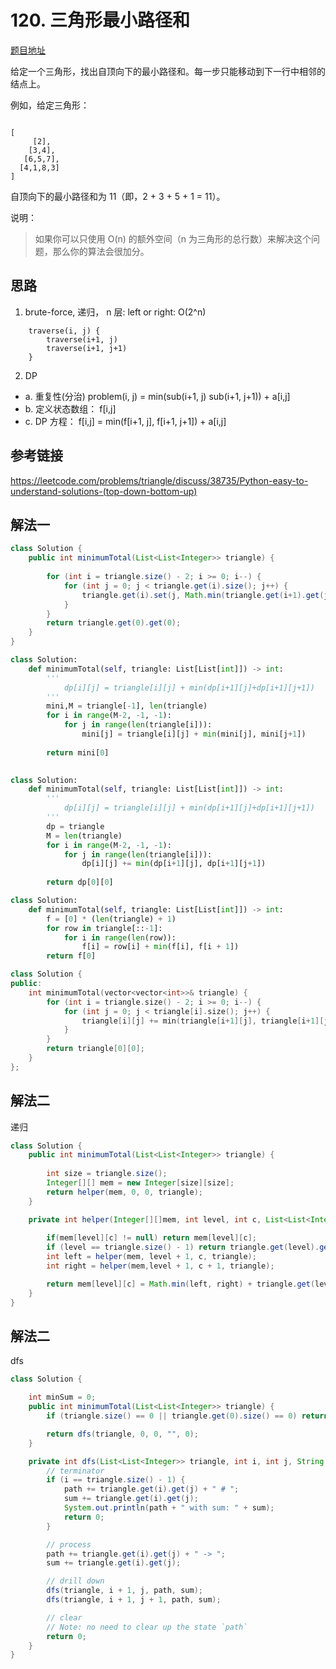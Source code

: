 # 120. 三角形最小路径和

[题目地址](https://leetcode-cn.com/problems/triangle)

给定一个三角形，找出自顶向下的最小路径和。每一步只能移动到下一行中相邻的结点上。

例如，给定三角形：

```

[
     [2],
    [3,4],
   [6,5,7],
  [4,1,8,3]
]
```

自顶向下的最小路径和为 11（即，2 + 3 + 5 + 1 = 11）。

说明：

>如果你可以只使用 O(n) 的额外空间（n 为三角形的总行数）来解决这个问题，那么你的算法会很加分。


## 思路

1. brute-force, 递归， n 层: left or right: O(2^n)

```
    traverse(i, j) {
        traverse(i+1, j)
        traverse(i+1, j+1)
    }
```

2. DP  

- a. 重复性(分治) problem(i, j) = min(sub(i+1, j) sub(i+1, j+1)) + a[i,j]
- b. 定义状态数组： f[i,j]
- c. DP 方程： f[i,j] = min(f[i+1, j], f[i+1, j+1]) + a[i,j]

## 参考链接

<https://leetcode.com/problems/triangle/discuss/38735/Python-easy-to-understand-solutions-(top-down-bottom-up)>

## 解法一

```Java
class Solution {
    public int minimumTotal(List<List<Integer>> triangle) {
   
        for (int i = triangle.size() - 2; i >= 0; i--) {
            for (int j = 0; j < triangle.get(i).size(); j++) {
                triangle.get(i).set(j, Math.min(triangle.get(i+1).get(j), triangle.get(i+1).get(j+1)) + triangle.get(i).get(j));
            }
        }
        return triangle.get(0).get(0);
    }
}
```

```python
class Solution:
    def minimumTotal(self, triangle: List[List[int]]) -> int:
        '''
            dp[i][j] = triangle[i][j] + min(dp[i+1][j]+dp[i+1][j+1])
        '''
        mini,M = triangle[-1], len(triangle)
        for i in range(M-2, -1, -1):
            for j in range(len(triangle[i])):
                mini[j] = triangle[i][j] + min(mini[j], mini[j+1])
        
        return mini[0]
        
```


```python
class Solution:
    def minimumTotal(self, triangle: List[List[int]]) -> int:
        '''
            dp[i][j] = triangle[i][j] + min(dp[i+1][j]+dp[i+1][j+1])
        '''
        dp = triangle
        M = len(triangle)
        for i in range(M-2, -1, -1):
            for j in range(len(triangle[i])):
                dp[i][j] += min(dp[i+1][j], dp[i+1][j+1])
        
        return dp[0][0]
```

```python
class Solution:
    def minimumTotal(self, triangle: List[List[int]]) -> int:
        f = [0] * (len(triangle) + 1)
        for row in triangle[::-1]:
            for i in range(len(row)):
                f[i] = row[i] + min(f[i], f[i + 1])
        return f[0]
```


```c++
class Solution {
public:
    int minimumTotal(vector<vector<int>>& triangle) {
        for (int i = triangle.size() - 2; i >= 0; i--) {
            for (int j = 0; j < triangle[i].size(); j++) {
                triangle[i][j] += min(triangle[i+1][j], triangle[i+1][j+1]);
            }
        }
        return triangle[0][0];
    }
};
```

## 解法二

递归

```Java
class Solution {
    public int minimumTotal(List<List<Integer>> triangle) {
        
        int size = triangle.size();
        Integer[][] mem = new Integer[size][size];
        return helper(mem, 0, 0, triangle);
    }

    private int helper(Integer[][]mem, int level, int c, List<List<Integer>> triangle) {
        
        if(mem[level][c] != null) return mem[level][c];
        if (level == triangle.size() - 1) return triangle.get(level).get(c);
        int left = helper(mem, level + 1, c, triangle);
        int right = helper(mem,level + 1, c + 1, triangle);

        return mem[level][c] = Math.min(left, right) + triangle.get(level).get(c);
    }
}
```

## 解法二

dfs

```Java
class Solution {

    int minSum = 0;
    public int minimumTotal(List<List<Integer>> triangle) {
        if (triangle.size() == 0 || triangle.get(0).size() == 0) return 0;

        return dfs(triangle, 0, 0, "", 0);
    }

    private int dfs(List<List<Integer>> triangle, int i, int j, String path, int sum) {
        // terminator
        if (i == triangle.size() - 1) {
            path += triangle.get(i).get(j) + " # ";
            sum += triangle.get(i).get(j);
            System.out.println(path + " with sum: " + sum);
            return 0;
        }

        // process
        path += triangle.get(i).get(j) + " -> ";
        sum += triangle.get(i).get(j);

        // drill down
        dfs(triangle, i + 1, j, path, sum);
        dfs(triangle, i + 1, j + 1, path, sum);

        // clear
        // Note: no need to clear up the state `path`
        return 0;
    }
}
```